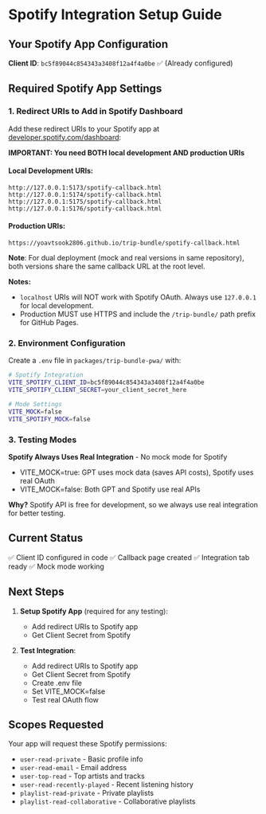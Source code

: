 # Spotify Integration Setup Guide

## Your Spotify App Configuration

**Client ID**: `bc5f89044c854343a3408f12a4f4a0be` ✅ (Already configured)

## Required Spotify App Settings

### 1. Redirect URIs to Add in Spotify Dashboard

Add these redirect URIs to your Spotify app at [developer.spotify.com/dashboard](https://developer.spotify.com/dashboard):

**IMPORTANT: You need BOTH local development AND production URIs**

#### Local Development URIs:
```
http://127.0.0.1:5173/spotify-callback.html
http://127.0.0.1:5174/spotify-callback.html  
http://127.0.0.1:5175/spotify-callback.html
http://127.0.0.1:5176/spotify-callback.html
```

#### Production URIs:
```
https://yoavtsook2806.github.io/trip-bundle/spotify-callback.html
```

**Note**: For dual deployment (mock and real versions in same repository), both versions share the same callback URL at the root level.

**Notes:** 
- `localhost` URIs will NOT work with Spotify OAuth. Always use `127.0.0.1` for local development.
- Production MUST use HTTPS and include the `/trip-bundle/` path prefix for GitHub Pages.

### 2. Environment Configuration

Create a `.env` file in `packages/trip-bundle-pwa/` with:

```bash
# Spotify Integration
VITE_SPOTIFY_CLIENT_ID=bc5f89044c854343a3408f12a4f4a0be
VITE_SPOTIFY_CLIENT_SECRET=your_client_secret_here

# Mode Settings
VITE_MOCK=false
VITE_SPOTIFY_MOCK=false
```

### 3. Testing Modes

**Spotify Always Uses Real Integration** - No mock mode for Spotify
- VITE_MOCK=true: GPT uses mock data (saves API costs), Spotify uses real OAuth
- VITE_MOCK=false: Both GPT and Spotify use real APIs

**Why?** Spotify API is free for development, so we always use real integration for better testing.

## Current Status

✅ Client ID configured in code
✅ Callback page created
✅ Integration tab ready
✅ Mock mode working

## Next Steps

1. **Setup Spotify App** (required for any testing):
   - Add redirect URIs to Spotify app
   - Get Client Secret from Spotify

2. **Test Integration**:
   - Add redirect URIs to Spotify app
   - Get Client Secret from Spotify
   - Create .env file
   - Set VITE_MOCK=false
   - Test real OAuth flow

## Scopes Requested

Your app will request these Spotify permissions:
- `user-read-private` - Basic profile info
- `user-read-email` - Email address  
- `user-top-read` - Top artists and tracks
- `user-read-recently-played` - Recent listening history
- `playlist-read-private` - Private playlists
- `playlist-read-collaborative` - Collaborative playlists
